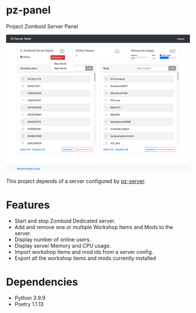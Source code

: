 # pz-panel
Project Zomboid Server Panel

![Template](./doc/images/pz-panel.png)

This project depends of a server configured by [pz-server](https://github.com/emilio2hd/pz-server).

# Features
* Start and stop Zomboid Dedicated server.
* Add and remove one or multiple Workshop Items and Mods to the server.
* Display number of online users.
* Display server Memory and CPU usage.
* Import workshop items and mod ids from a server config.
* Export all the workshop items and mods currently installed

# Dependencies
* Python 3.9.9
* Poetry 1.1.13